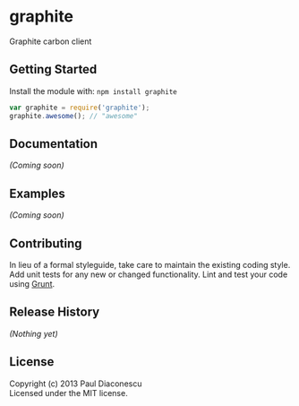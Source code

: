 # graphite

Graphite carbon client

## Getting Started
Install the module with: `npm install graphite`

```javascript
var graphite = require('graphite');
graphite.awesome(); // "awesome"
```

## Documentation
_(Coming soon)_

## Examples
_(Coming soon)_

## Contributing
In lieu of a formal styleguide, take care to maintain the existing coding style. Add unit tests for any new or changed functionality. Lint and test your code using [Grunt](http://gruntjs.com/).

## Release History
_(Nothing yet)_

## License
Copyright (c) 2013 Paul Diaconescu  
Licensed under the MIT license.
